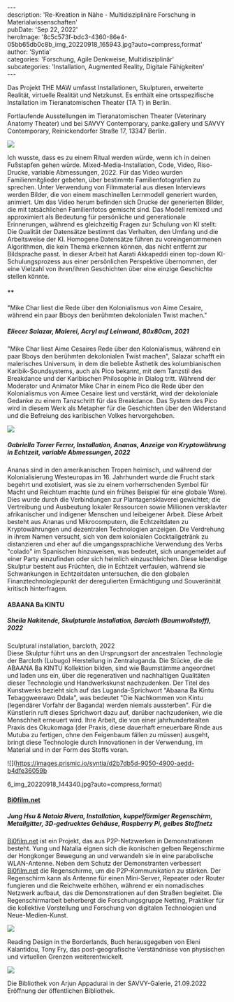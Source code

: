\---  
description: 'Re-Kreation in Nähe - Multidisziplinäre Forschung in Materialwissenschaften'  
pubDate: 'Sep 22, 2022'  
heroImage: '8c5c573f-bdc3-4360-86e4-05bb65db0c8b_img_20220918_165943.jpg?auto=compress,format'  
author: 'Syntia'  
categories: 'Forschung, Agile Denkweise, Multidisziplinär'  
subcategories: 'Installation, Augmented Reality, Digitale Fähigkeiten'  
\---  


Das Projekt THE MAW umfasst Installationen, Skulpturen, erweiterte Realität, virtuelle Realität und Netzkunst. Es enthält eine ortsspezifische Installation im Tieranatomischen Theater (TA T) in Berlin.

Fortlaufende Ausstellungen im Tieranatomischen Theater (Veterinary Anatomy Theater) und bei SAVVY Contemporary, panke.gallery und SAVVY Contemporary, Reinickendorfer Straße 17, 13347 Berlin.

![](https://images.prismic.io/syntia/1e46e7b5-9113-4e18-a0ae-ca0d58640809_img_20220918_151941.jpg?auto=compress,format)

Ich wusste, dass es zu einem Ritual werden würde, wenn ich in deinen Fußstapfen gehen würde.
Mixed-Media-Installation, Code, Video, Riso-Drucke, variable Abmessungen, 2022.
Für das Video wurden Familienmitglieder gebeten, über bestimmte Familienfotografien zu sprechen. Unter Verwendung von Filmmaterial aus diesen Interviews werden Bilder, die von einem maschinellen Lernmodell generiert wurden, animiert. Um das Video herum befinden sich Drucke der generierten Bilder, die mit tatsächlichen Familienfotos gemischt sind. Das Modell remixed und approximiert als Bedeutung für persönliche und generationale Erinnerungen, während es gleichzeitig Fragen zur Schulung von KI stellt: Die Qualität der Datensätze bestimmt das Verhalten, den Umfang und die Arbeitsweise der KI. Homogene Datensätze führen zu voreingenommenen Algorithmen, die kein Thema erkennen können, das nicht entfernt zur Bildsprache passt. In dieser Arbeit hat Aarati Akkapeddi einen top-down KI-Schulungsprozess aus einer persönlichen Perspektive übernommen, der eine Vielzahl von ihren/ihren Geschichten über eine einzige Geschichte stellen könnte.

#### \*\*

"Mike Char liest die Rede über den Kolonialismus von Aime Cesaire, während ein paar Bboys den berühmten dekolonialen Twist machen."

##### **Eliecer Salazar, Malerei, Acryl auf Leinwand, 80x80cm, 2021**

"Mike Char liest Aime Cesaires Rede über den Kolonialismus, während ein paar Bboys den berühmten dekolonialen Twist machen", Salazar schafft ein malerisches Universum, in dem die beliebte Ästhetik des kolumbianischen Karibik-Soundsystems, auch als Pico bekannt, mit dem Tanzstil des Breakdance und der Karibischen Philosophie in Dialog tritt. Während der Moderator und Animator Mike Char in einem Pico die Rede über den Kolonialismus von Aimee Cesaire liest und verstärkt, wird der dekoloniale Gedanke zu einem Tanzschritt für das Breakdance. Das System des Pico wird in diesem Werk als Metapher für die Geschichten über den Widerstand und die Befreiung des karibischen Volkes hervorgehoben.

![](https://images.prismic.io/syntia/39812e69-2b7b-405b-9183-1f77286aa602_img_20220918_153642.jpg?auto=compress,format)

##### **Gabriella Torrer Ferrer, Installation, Ananas, Anzeige von Kryptowährung in Echtzeit, variable Abmessungen, 2022**

Ananas sind in den amerikanischen Tropen heimisch, und während der Kolonialisierung Westeuropas im 16. Jahrhundert wurde die Frucht stark begehrt und exotisiert, was sie zu einem vorherrschenden Symbol für Macht und Reichtum machte (und ein frühes Beispiel für eine globale Ware). Dies wurde durch die Verbindungen zur Plantagensklaverei gewichtet; die Vertreibung und Ausbeutung lokaler Ressourcen sowie Millionen versklavter afrikanischer und indigener Menschen und leibeigener Arbeit. Diese Arbeit besteht aus Ananas und Mikrocomputern, die Echtzeitdaten zu Kryptowährungen und dezentralen Technologien anzeigen. Die Verdrehung in ihrem Namen versucht, sich von dem kolonialen Cocktailgetränk zu distanzieren und eher auf die umgangssprachliche Verwendung des Verbs "colado" im Spanischen hinzuweisen, was bedeutet, sich unangemeldet auf einer Party einzufinden oder sich heimlich einzuschleichen. Diese lebendige Skulptur besteht aus Früchten, die in Echtzeit verfaulen, während sie Schwankungen in Echtzeitdaten untersuchen, die den globalen Finanztechnologiepunkt der deregulierten Ermächtigung und Souveränität kritisch hinterfragen.

#### **ABAANA Ba KINTU**

##### **Sheila Nakitende, Skulpturale Installation, Barcloth (Baumwollstoff), 2022**

Sculptural installation, barcloth, 2022  
Diese Skulptur führt uns an den Ursprungsort der ancestralen Technologie der Barcloth (Lubugo) Herstellung in Zentraluganda. Die Stücke, die die ABAANA Ba KINTU Kollektion bilden, sind wie Baumstämme angeordnet und laden uns ein, über die regenerativen und nachhaltigen Qualitäten dieser Technologie und Handwerkskunst nachzudenken. Der Titel des Kunstwerks bezieht sich auf das Luganda-Sprichwort "Abaana Ba Kintu Tebaggweerawo Ddala", was bedeutet "Die Nachkommen von Kintu (legendärer Vorfahr der Baganda) werden niemals aussterben". Für die Künstlerin ruft dieses Sprichwort dazu auf, darüber nachzudenken, wie die Menschheit erneuert wird. Ihre Arbeit, die von einer jahrhundertealten Praxis des Okukomaga (der Praxis, diese dauerhaft erneuerbare Rinde aus Mutuba zu fertigen, ohne den Feigenbaum fällen zu müssen) ausgeht, bringt diese Technologie durch Innovationen in der Verwendung, im Material und in der Form des Stoffs voran.

![](https://images.prismic.io/syntia/d2b7db5d-9050-4900-aedd-b4dfe36059b

6_img_20220918_144340.jpg?auto=compress,format)

#### [Bi0film.net](//Bi0film.net)

##### **Jung Hsu & Nataia Rivera, Installation, kuppelförmiger Regenschirm, Metallgitter, 3D-gedrucktes Gehäuse, Raspberry Pi, gelbes Stoffnetz**

[Bi0film.net](//Bi0film.net) ist ein Projekt, das aus P2P-Netzwerken in Demonstrationen besteht. Yung und Natalia eignen sich die ikonischen gelben Regenschirme der Hongkonger Bewegung an und verwandeln sie in eine parabolische WLAN-Antenne. Neben dem Schutz der Demonstranten verbessert [Bi0film.net](//Bi0film.net) die Regenschirme, um die P2P-Kommunikation zu stärken. Der Regenschirm kann als Antenne für einen Mini-Server, Repeater oder Router fungieren und die Reichweite erhöhen, während er ein nomadisches Netzwerk aufbaut, das die Demonstrationen auf den Straßen begleitet. Die Regenschirmarbeit beherbergt die Forschungsgruppe Netting, Praktiker für die kollektive Vorstellung und Forschung von digitalen Technologien und Neue-Medien-Kunst.

![](https://images.prismic.io/syntia/10caebcd-4313-45b0-816b-e020e7b60b35_img_20220922_081920.jpg?auto=compress,format)

Reading Design in the Borderlands, Buch herausgegeben von Eleni Kalantidou, Tony Fry, das post-geografische Verständnisse von physischen und virtuellen Grenzen weiterentwickelt.

![](https://images.prismic.io/syntia/d171c4cd-40d5-414d-b759-6ba9c7fb4f6c_img_20220922_084029.jpg?auto=compress,format)

Die Bibliothek von Arjun Appadurai in der SAVVY-Galerie, 21.09.2022 Eröffnung der öffentlichen Bibliothek.